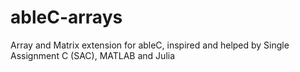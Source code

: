 # ableC-arrays
Array and Matrix extension for ableC, inspired and helped by Single Assignment C (SAC), MATLAB and Julia
